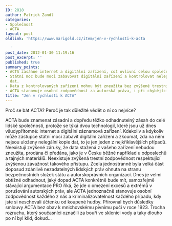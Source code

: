 ```yaml
---
ID: 2818
author: Patrick Zandl
categories:
- Společnost
- ACTA
layout: post
oldlink: 'https://www.marigold.cz/item/jen-v-rychlosti-k-acta

  '
post_date: 2012-01-30 11:19:16
post_excerpt: ''
published: true
summary_points:
- ACTA zasáhne internet a digitální zařízení, což ovlivní celou společnost.
- Státní moc bude moci zabavovat digitální zařízení a kontrolovat nelegální kopie
  dat.
- Data z kontrolovaných zařízení mohou být zneužita bez zvýšené trestní zodpovědnosti.
- ACTA stanovuje osobní zodpovědnost za autorská práva, i při chybějící účtence.
title: "Jen v rychlosti k ACTA"
---
```


Proč se bát ACTA? Peroč je tak důležité vědět o ní co nejvíce? 

ACTA bude znamenat zásadní a dopředu těžko odhadnutelný zásah do celé lidské společnosti, protože se týká dvou technologií, které jsou už dnes všudypřítomné: internet a digitální záznamová zařízení. Kdekoliv a kdykoliv může zástupce státní moci zabavit digitální zařízení a zkoumat, zda na něm nejsou uloženy nelegální kopie dat, to je jen jeden z nejkřiklavějších případů. Neexistují zvýšené záruky, že data stažená z vašeho zařízení nebudou zneužita, prodána či předána, jako je v Česku běžné například u odposlechů a tajných materiálů. Neexistuje zvýšená trestní zodpovědnost respektující zvýšenou závažnost takového přístupu. Zcela jednostranně byla velká část doposud zdánlivě nezadatelných lidských práv ohnuta na stranu bezpečnostních složek státu a autorskoprávních organizací. Dnes je velmi obtížné odhadnout, jaký dopad ACTA konkrétně bude mít, samozřejmě stávající argumentace PRO říká, že jde o omezení excesů a extrémů v porušování autorských práv, ale ACTA jednoznačně stanovuje osobní zodpovědnost každého z nás a kriminalizovatelnost každého případu, kdy jste si neschovali účtenku od koupené hudby. 
Přirovnal bych důsledky smlouvy ACTA bez obav k mnichovskému pivnímu puči v roce 1923. Trocha rozruchu, který současníci označili za bouři ve sklenici vody a taky dlouho po ní byl klid, dokud...
